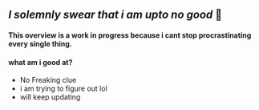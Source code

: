 ## *I solemnly swear that i am upto no good* 🧙

#### This overview is a work in progress because i cant stop procrastinating every single thing.

#### what am i good at?
* No Freaking clue
* i am trying to figure out lol
* will keep updating
